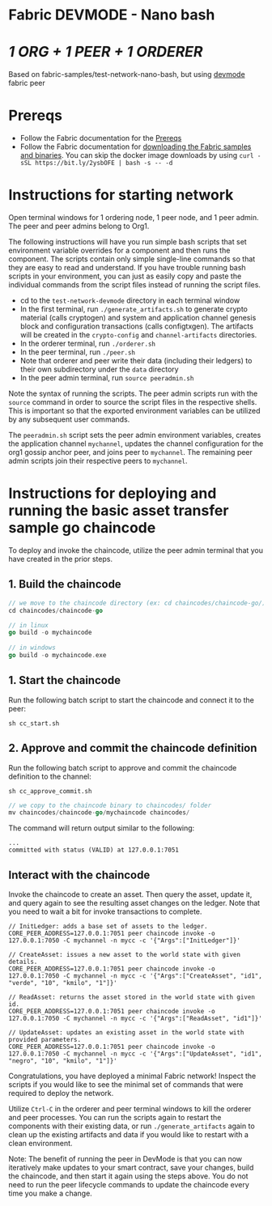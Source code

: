 # Fabric DEVMODE - Nano bash
# _1 ORG + 1 PEER + 1 ORDERER_

Based on fabric-samples/test-network-nano-bash, but using [devmode](https://hyperledger-fabric.readthedocs.io/en/release-2.4/peer-chaincode-devmode.html?highlight=devmode) fabric peer

# Prereqs

- Follow the Fabric documentation for the [Prereqs](https://hyperledger-fabric.readthedocs.io/en/release-2.2/prereqs.html)
- Follow the Fabric documentation for [downloading the Fabric samples and binaries](https://hyperledger-fabric.readthedocs.io/en/release-2.2/install.html). You can skip the docker image downloads by using `curl -sSL https://bit.ly/2ysbOFE | bash -s -- -d`

# Instructions for starting network

Open terminal windows for 1 ordering node, 1 peer node, and 1 peer admin. The peer and peer admins belong to Org1.

The following instructions will have you run simple bash scripts that set environment variable overrides for a component and then runs the component.
The scripts contain only simple single-line commands so that they are easy to read and understand.
If you have trouble running bash scripts in your environment, you can just as easily copy and paste the individual commands from the script files instead of running the script files.

- cd to the `test-network-devmode` directory in each terminal window
- In the first terminal, run `./generate_artifacts.sh` to generate crypto material (calls cryptogen) and system and application channel genesis block and configuration transactions (calls configtxgen). The artifacts will be created in the `crypto-config` and `channel-artifacts` directories.
- In the orderer terminal, run `./orderer.sh`
- In the peer terminal, run `./peer.sh`
- Note that orderer and peer write their data (including their ledgers) to their own subdirectory under the `data` directory
- In the peer admin terminal, run `source peeradmin.sh`

Note the syntax of running the scripts. The peer admin scripts run with the `source` command in order to source the script files in the respective shells. This is important so that the exported environment variables can be utilized by any subsequent user commands.

The `peeradmin.sh` script sets the peer admin environment variables, creates the application channel `mychannel`, updates the channel configuration for the org1 gossip anchor peer, and joins peer to `mychannel`.
The remaining peer admin scripts join their respective peers to `mychannel`.

# Instructions for deploying and running the basic asset transfer sample go chaincode

To deploy and invoke the chaincode, utilize the peer admin terminal that you have created in the prior steps.

## 1. Build the chaincode
```go
// we move to the chaincode directory (ex: cd chaincodes/chaincode-go/)
cd chaincodes/chaincode-go

// in linux
go build -o mychaincode
	
// in windows	
go build -o mychaincode.exe
```



## 1. Start the chaincode

Run the following batch script to start the chaincode and connect it to the peer:

```
sh cc_start.sh
```

## 2. Approve and commit the chaincode definition

Run the following batch script to approve and commit the chaincode definition to the channel:
```
sh cc_approve_commit.sh
```

```go
// we copy to the chaincode binary to chaincodes/ folder
mv chaincodes/chaincode-go/mychaincode chaincodes/
```

The command will return output similar to the following:
```
...
committed with status (VALID) at 127.0.0.1:7051
```

## Interact with the chaincode

Invoke the chaincode to create an asset.
Then query the asset, update it, and query again to see the resulting asset changes on the ledger. Note that you need to wait a bit for invoke transactions to complete.

```
// InitLedger: adds a base set of assets to the ledger.
CORE_PEER_ADDRESS=127.0.0.1:7051 peer chaincode invoke -o 127.0.0.1:7050 -C mychannel -n mycc -c '{"Args":["InitLedger"]}'

// CreateAsset: issues a new asset to the world state with given details.
CORE_PEER_ADDRESS=127.0.0.1:7051 peer chaincode invoke -o 127.0.0.1:7050 -C mychannel -n mycc -c '{"Args":["CreateAsset", "id1", "verde", "10", "kmilo", "1"]}'

// ReadAsset: returns the asset stored in the world state with given id.
CORE_PEER_ADDRESS=127.0.0.1:7051 peer chaincode invoke -o 127.0.0.1:7050 -C mychannel -n mycc -c '{"Args":["ReadAsset", "id1"]}'

// UpdateAsset: updates an existing asset in the world state with provided parameters.
CORE_PEER_ADDRESS=127.0.0.1:7051 peer chaincode invoke -o 127.0.0.1:7050 -C mychannel -n mycc -c '{"Args":["UpdateAsset", "id1", "negro", "10", "kmilo", "1"]}'
```

Congratulations, you have deployed a minimal Fabric network! Inspect the scripts if you would like to see the minimal set of commands that were required to deploy the network.

Utilize `Ctrl-C` in the orderer and peer terminal windows to kill the orderer and peer processes. You can run the scripts again to restart the components with their existing data, or run `./generate_artifacts` again to clean up the existing artifacts and data if you would like to restart with a clean environment.

Note: The benefit of running the peer in DevMode is that you can now iteratively make updates to your smart contract, save your changes, build the chaincode, and then start it again using the steps above. You do not need to run the peer lifecycle commands to update the chaincode every time you make a change.

